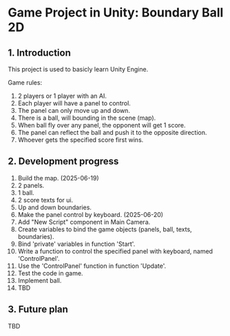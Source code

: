 # Game Project in Unity: Boundary Ball 2D

## 1. Introduction

This project is used to basicly learn Unity Engine.

Game rules:
1. 2 players or 1 player with an AI.
2. Each player will have a panel to control.
3. The panel can only move up and down.
4. There is a ball, will bounding in the scene (map).
5. When ball fly over any panel, the opponent will get 1 score.
6. The panel can reflect the ball and push it to the opposite direction.
7. Whoever gets the specified score first wins.

## 2. Development progress

1. Build the map. (2025-06-19)
  1. 2 panels.
  2. 1 ball.
  3. 2 score texts for ui.
  4. Up and down boundaries.
2. Make the panel control by keyboard. (2025-06-20)
  1. Add "New Script" component in Main Camera.
  2. Create variables to bind the game objects (panels, ball, texts, boundaries).
  3. Bind 'private' variables in function 'Start'.
  4. Write a function to control the specified panel with keyboard, named 'ControlPanel'.
  5. Use the 'ControlPanel' function in function 'Update'.
  6. Test the code in game.
3. Implement ball.
4. TBD

## 3. Future plan

TBD
